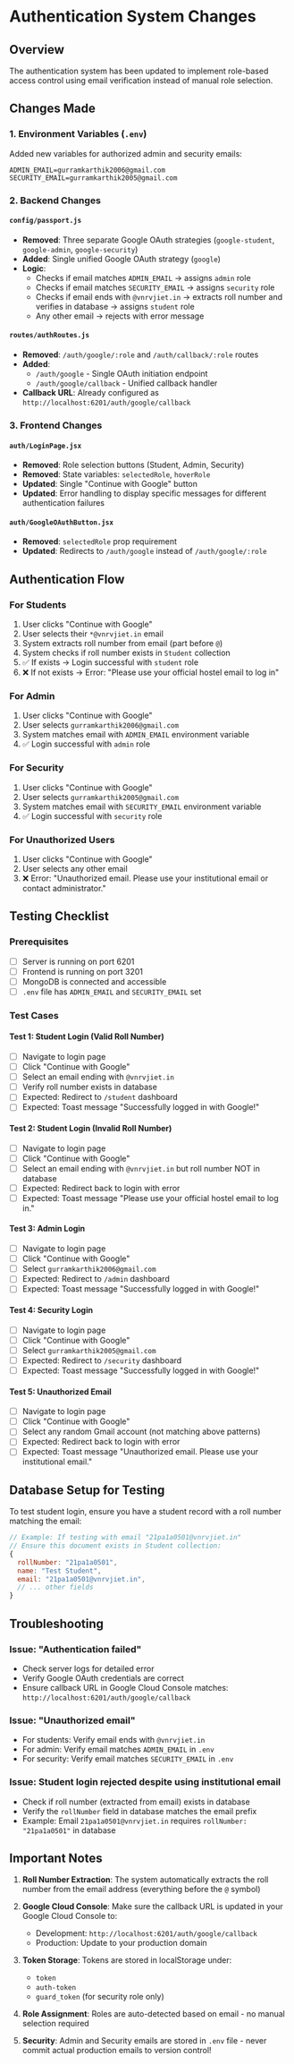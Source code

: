 # Authentication System Changes

## Overview
The authentication system has been updated to implement role-based access control using email verification instead of manual role selection.

## Changes Made

### 1. Environment Variables (`.env`)
Added new variables for authorized admin and security emails:
```env
ADMIN_EMAIL=gurramkarthik2006@gmail.com
SECURITY_EMAIL=gurramkarthik2005@gmail.com
```

### 2. Backend Changes

#### `config/passport.js`
- **Removed**: Three separate Google OAuth strategies (`google-student`, `google-admin`, `google-security`)
- **Added**: Single unified Google OAuth strategy (`google`)
- **Logic**:
  - Checks if email matches `ADMIN_EMAIL` → assigns `admin` role
  - Checks if email matches `SECURITY_EMAIL` → assigns `security` role
  - Checks if email ends with `@vnrvjiet.in` → extracts roll number and verifies in database → assigns `student` role
  - Any other email → rejects with error message

#### `routes/authRoutes.js`
- **Removed**: `/auth/google/:role` and `/auth/callback/:role` routes
- **Added**: 
  - `/auth/google` - Single OAuth initiation endpoint
  - `/auth/google/callback` - Unified callback handler
- **Callback URL**: Already configured as `http://localhost:6201/auth/google/callback`

### 3. Frontend Changes

#### `auth/LoginPage.jsx`
- **Removed**: Role selection buttons (Student, Admin, Security)
- **Removed**: State variables: `selectedRole`, `hoverRole`
- **Updated**: Single "Continue with Google" button
- **Updated**: Error handling to display specific messages for different authentication failures

#### `auth/GoogleOAuthButton.jsx`
- **Removed**: `selectedRole` prop requirement
- **Updated**: Redirects to `/auth/google` instead of `/auth/google/:role`

## Authentication Flow

### For Students
1. User clicks "Continue with Google"
2. User selects their `*@vnrvjiet.in` email
3. System extracts roll number from email (part before `@`)
4. System checks if roll number exists in `Student` collection
5. ✅ If exists → Login successful with `student` role
6. ❌ If not exists → Error: "Please use your official hostel email to log in"

### For Admin
1. User clicks "Continue with Google"
2. User selects `gurramkarthik2006@gmail.com`
3. System matches email with `ADMIN_EMAIL` environment variable
4. ✅ Login successful with `admin` role

### For Security
1. User clicks "Continue with Google"
2. User selects `gurramkarthik2005@gmail.com`
3. System matches email with `SECURITY_EMAIL` environment variable
4. ✅ Login successful with `security` role

### For Unauthorized Users
1. User clicks "Continue with Google"
2. User selects any other email
3. ❌ Error: "Unauthorized email. Please use your institutional email or contact administrator."

## Testing Checklist

### Prerequisites
- [ ] Server is running on port 6201
- [ ] Frontend is running on port 3201
- [ ] MongoDB is connected and accessible
- [ ] `.env` file has `ADMIN_EMAIL` and `SECURITY_EMAIL` set

### Test Cases

#### Test 1: Student Login (Valid Roll Number)
- [ ] Navigate to login page
- [ ] Click "Continue with Google"
- [ ] Select an email ending with `@vnrvjiet.in`
- [ ] Verify roll number exists in database
- [ ] Expected: Redirect to `/student` dashboard
- [ ] Expected: Toast message "Successfully logged in with Google!"

#### Test 2: Student Login (Invalid Roll Number)
- [ ] Navigate to login page
- [ ] Click "Continue with Google"
- [ ] Select an email ending with `@vnrvjiet.in` but roll number NOT in database
- [ ] Expected: Redirect back to login with error
- [ ] Expected: Toast message "Please use your official hostel email to log in."

#### Test 3: Admin Login
- [ ] Navigate to login page
- [ ] Click "Continue with Google"
- [ ] Select `gurramkarthik2006@gmail.com`
- [ ] Expected: Redirect to `/admin` dashboard
- [ ] Expected: Toast message "Successfully logged in with Google!"

#### Test 4: Security Login
- [ ] Navigate to login page
- [ ] Click "Continue with Google"
- [ ] Select `gurramkarthik2005@gmail.com`
- [ ] Expected: Redirect to `/security` dashboard
- [ ] Expected: Toast message "Successfully logged in with Google!"

#### Test 5: Unauthorized Email
- [ ] Navigate to login page
- [ ] Click "Continue with Google"
- [ ] Select any random Gmail account (not matching above patterns)
- [ ] Expected: Redirect back to login with error
- [ ] Expected: Toast message "Unauthorized email. Please use your institutional email."

## Database Setup for Testing

To test student login, ensure you have a student record with a roll number matching the email:

```javascript
// Example: If testing with email "21pa1a0501@vnrvjiet.in"
// Ensure this document exists in Student collection:
{
  rollNumber: "21pa1a0501",
  name: "Test Student",
  email: "21pa1a0501@vnrvjiet.in",
  // ... other fields
}
```

## Troubleshooting

### Issue: "Authentication failed"
- Check server logs for detailed error
- Verify Google OAuth credentials are correct
- Ensure callback URL in Google Cloud Console matches: `http://localhost:6201/auth/google/callback`

### Issue: "Unauthorized email"
- For students: Verify email ends with `@vnrvjiet.in`
- For admin: Verify email matches `ADMIN_EMAIL` in `.env`
- For security: Verify email matches `SECURITY_EMAIL` in `.env`

### Issue: Student login rejected despite using institutional email
- Check if roll number (extracted from email) exists in database
- Verify the `rollNumber` field in database matches the email prefix
- Example: Email `21pa1a0501@vnrvjiet.in` requires `rollNumber: "21pa1a0501"` in database

## Important Notes

1. **Roll Number Extraction**: The system automatically extracts the roll number from the email address (everything before the `@` symbol)

2. **Google Cloud Console**: Make sure the callback URL is updated in your Google Cloud Console to:
   - Development: `http://localhost:6201/auth/google/callback`
   - Production: Update to your production domain

3. **Token Storage**: Tokens are stored in localStorage under:
   - `token`
   - `auth-token`
   - `guard_token` (for security role only)

4. **Role Assignment**: Roles are auto-detected based on email - no manual selection required

5. **Security**: Admin and Security emails are stored in `.env` file - never commit actual production emails to version control!
